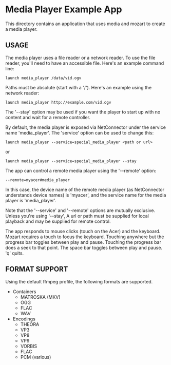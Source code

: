 # Media Player Example App

This directory contains an application that uses media and mozart to
create a media player.

## USAGE

The media player uses a file reader or a network reader. To use the file
reader, you'll need to have an accessible file. Here's an example command line:

    launch media_player /data/vid.ogv

Paths must be absolute (start with a '/'). Here's an example using the network
reader:

    launch media_player http://example.com/vid.ogv

The '--stay' option may be used if you want the player to start up with no
content and wait for a remote controller.

By default, the media player is exposed via NetConnector under the service name
'media_player'. The 'service' option can be used to change this:

    launch media_player --service=special_media_player <path or url>

or

    launch media_player --service=special_media_player --stay

The app can control a remote media player using the '--remote' option:

    --remote=myacer#media_player

In this case, the device name of the remote media player (as NetConnector
understands device names) is 'myacer', and the service name for the media
player is 'media_player'.

Note that the '--service' and '--remote' options are mutually exclusive. Unless
you're using '--stay', A url or path must be supplied for local playback and
may be supplied for remote control.

The app responds to mouse clicks (touch on the Acer) and the keyboard. Mozart
requires a touch to focus the keyboard. Touching anywhere but the progress bar
toggles between play and pause. Touching the progress bar does a seek to that
point. The space bar toggles between play and pause. 'q' quits.

## FORMAT SUPPORT

Using the default ffmpeg profile, the following formats are supported.

* Containers
  * MATROSKA (MKV)
  * OGG
  * FLAC
  * WAV
* Encodings
  * THEORA
  * VP3
  * VP8
  * VP9
  * VORBIS
  * FLAC
  * PCM (various)
